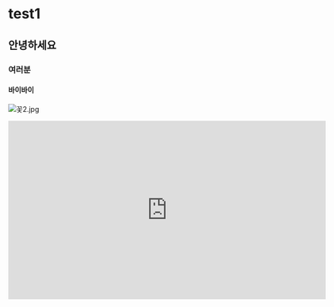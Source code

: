 # test1  
## 안녕하세요  
### 여러분  
#### 바이바이  
![꽃2.jpg](https://github.com/pseyoung/test1/blob/master/%EA%BD%832.jpg)  
<iframe width="640" height="360" src="https://youtu.be/1exxA_zg_-0" frameborder="0" gesture="media" allowfullscreen=""></iframe>
